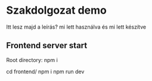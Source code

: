# Szakdolgozat demo

Itt lesz majd a leírás? mi lett használva és mi lett készítve

## Frontend server start

Root directory:
npm i

cd frontend/
npm i
npm run dev

